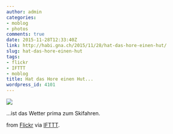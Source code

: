 ```yaml
---
author: admin
categories:
- moblog
- photos
comments: true
date: 2015-11-28T12:33:40Z
link: http://habi.gna.ch/2015/11/28/hat-das-hore-einen-hut/
slug: hat-das-hore-einen-hut
tags:
- flickr
- IFTTT
- moblog
title: Hat das Hore einen Hut...
wordpress_id: 4101
---
```


![](http://ift.tt/21le8DA)  

...ist das Wetter prima zum Skifahren.  

from [Flickr](http://flic.kr/p/ByGYTJ) via [IFTTT](http://ift.tt/1c4nCfM).

